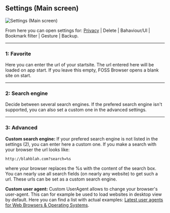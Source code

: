 ## Settings (Main screen)

![Settings (Main screen)](https://github.com/scoute-dich/browser/blob/master/wiki/screenshots/settings_main.png)

From here you can open settings for: [Privacy](https://github.com/scoute-dich/browser/blob/master/wiki/settings_privacy.md) | Delete | Bahaviour/UI | Bookmark filter | Gesture | Backup.

----

### 1: Favorite

Here you can enter the url of your startsite. The url entered here will be loaded on app start. If you leave this empty, FOSS Browser opens a blank site on start.

----

### 2: Search engine

Decide between several search engines. If the prefered search engine isn't supported, you can also set a custom one in the advanced settings.

----

### 3: Advanced

__Custom search engine:__ If your prefered search engine is not listed in the settings (2), you can enter here a custom one. If you make a search with your browser the url looks like:

`http://blahblah.com?search=%s`

where your browser replaces the %s with the content of the search box. You can nearly use all search fields (on nearly any website) to get such a url. These urls can be set as a custom search engine.

__Custom user agent:__ Custom UserAgent allows to change your browser's user-agent. This can for example be used to load websites in desktop view by default. Here you can find a list with actual examples: [Latest user agents for Web Browsers & Operating Systems](https://www.whatismybrowser.com/guides/the-latest-user-agent/).
